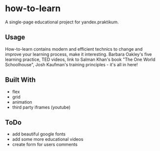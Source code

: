# how-to-learn
A single-page educational project for yandex.praktikum.
## Usage
How-to-learn contains modern and efficient technics to change and improve your learning process, make it interesting. Barbara Oakley's five learning practice, TED videos, link to Salman Khan's book "The One World Schoolhouse", Josh Kaufman's training principles - it's all in here!
## Built With
- flex
- grid
- animation
- third party iframes (youtube)
## ToDo
- add beautiful google fonts
- add some more educational videos
- create form for users comments
